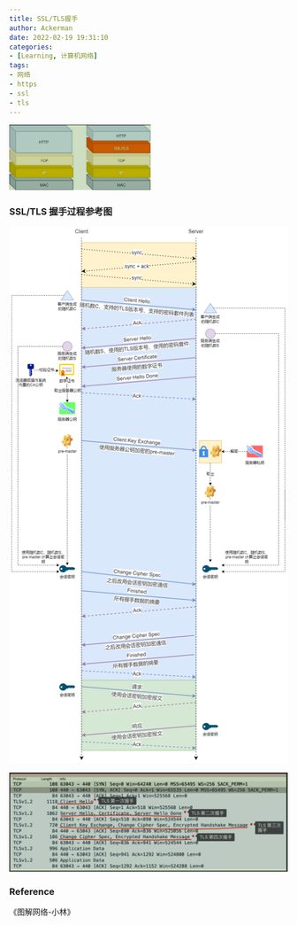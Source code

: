 ```yaml
---
title: SSL/TLS握手
author: Ackerman
date: 2022-02-19 19:31:10
categories:
- [Learning, 计算机网络]
tags: 
- 网络
- https
- ssl
- tls
---
```


<img src="ssl-tls握手/image-20220219195223831.png" alt="image-20220219195223831" style="zoom: 25%;" />

### SSL/TLS 握手过程参考图

![ssl_tls握手过程](ssl-tls握手/ssl_tls握手过程.png)

![image-20220303174316678](ssl-tls握手/image-20220303174316678.png)

<!-- more -->

### Reference

《图解网络-小林》
